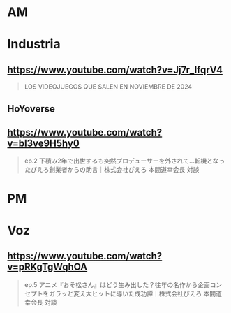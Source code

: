 # AM
# Industria

## https://www.youtube.com/watch?v=Jj7r_lfqrV4

> LOS VIDEOJUEGOS QUE SALEN EN NOVIEMBRE DE 2024

## HoYoverse 

## https://www.youtube.com/watch?v=bl3ve9H5hy0

> ep.2 下積み2年で出世するも突然プロデューサーを外されて…転機となったぴえろ創業者からの助言｜株式会社ぴえろ 本間道幸会長 対談 

# PM
# Voz

## https://www.youtube.com/watch?v=pRKgTgWqhOA

> ep.5 アニメ『おそ松さん』はどう生み出した？往年の名作から企画コンセプトをガラッと変え大ヒットに導いた成功譚｜株式会社ぴえろ 本間道幸会長 対談 
